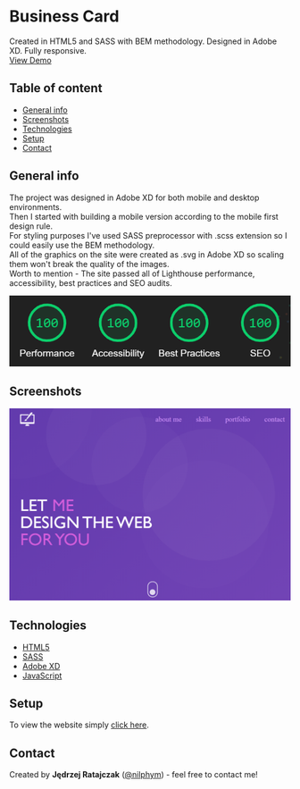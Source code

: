 # Business Card
Created in HTML5 and SASS with BEM methodology. Designed in Adobe XD. Fully responsive.  
[View Demo](https://nilphym.github.io/Business-Card)


## Table of content
* [General info](#general-info)
* [Screenshots](#screenshots)
* [Technologies](#technologies)
* [Setup](#setup)
* [Contact](#contact)


## General info
The project was designed in Adobe XD for both mobile and desktop environments.  
Then I started with building a mobile version according to the mobile first design rule.  
For styling purposes I've used SASS preprocessor with .scss extension so I could easily use the BEM methodology.  
All of the graphics on the site were created as .svg in Adobe XD so scaling them won't break the quality of the images.  
Worth to mention - The site passed all of Lighthouse performance, accessibility, best practices and SEO audits.  
  
![Lighthouse Audits](images/lighthouse.png)


## Screenshots
![Business Card Screen Shot](images/screenshot.png)


## Technologies
* [HTML5](https://html.spec.whatwg.org)
* [SASS](https://sass-lang.com)
* [Adobe XD](https://www.adobe.com/products/xd.html)
* [JavaScript](https://developer.mozilla.org/en-US/docs/Web/JavaScript)


## Setup
To view the website simply [click here](https://nilphym.github.io/Business-Card).


## Contact
Created by **Jędrzej Ratajczak** ([@nilphym](https://github.com/nilphym)) - feel free to contact me!
